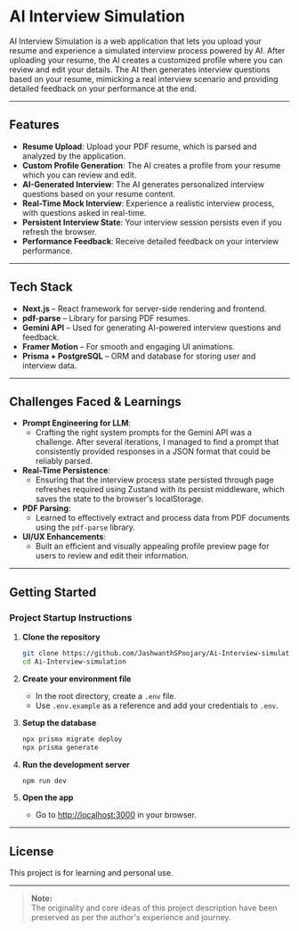 # AI Interview Simulation

AI Interview Simulation is a web application that lets you upload your resume and experience a simulated interview process powered by AI. After uploading your resume, the AI creates a customized profile where you can review and edit your details. The AI then generates interview questions based on your resume, mimicking a real interview scenario and providing detailed feedback on your performance at the end.

---

## Features

- **Resume Upload**: Upload your PDF resume, which is parsed and analyzed by the application.
- **Custom Profile Generation**: The AI creates a profile from your resume which you can review and edit.
- **AI-Generated Interview**: The AI generates personalized interview questions based on your resume content.
- **Real-Time Mock Interview**: Experience a realistic interview process, with questions asked in real-time.
- **Persistent Interview State**: Your interview session persists even if you refresh the browser.
- **Performance Feedback**: Receive detailed feedback on your interview performance.

---

## Tech Stack

- **Next.js** – React framework for server-side rendering and frontend.
- **pdf-parse** – Library for parsing PDF resumes.
- **Gemini API** – Used for generating AI-powered interview questions and feedback.
- **Framer Motion** – For smooth and engaging UI animations.
- **Prisma + PostgreSQL** – ORM and database for storing user and interview data.

---

## Challenges Faced & Learnings

- **Prompt Engineering for LLM**: 
  - Crafting the right system prompts for the Gemini API was a challenge. After several iterations, I managed to find a prompt that consistently provided responses in a JSON format that could be reliably parsed.
- **Real-Time Persistence**: 
  - Ensuring that the interview process state persisted through page refreshes required using Zustand with its persist middleware, which saves the state to the browser's localStorage.
- **PDF Parsing**: 
  - Learned to effectively extract and process data from PDF documents using the `pdf-parse` library.
- **UI/UX Enhancements**: 
  - Built an efficient and visually appealing profile preview page for users to review and edit their information.

---

## Getting Started

### Project Startup Instructions

1. **Clone the repository**  
   ```bash
   git clone https://github.com/JashwanthSPoojary/Ai-Interview-simulation.git
   cd Ai-Interview-simulation
   ```

2. **Create your environment file**  
   - In the root directory, create a `.env` file.
   - Use `.env.example` as a reference and add your credentials to `.env`.

3. **Setup the database**  
   ```bash
   npx prisma migrate deploy
   npx prisma generate
   ```

4. **Run the development server**  
   ```bash
   npm run dev
   ```

5. **Open the app**  
   - Go to [http://localhost:3000](http://localhost:3000) in your browser.

---

## License

This project is for learning and personal use.

---

> **Note:**  
> The originality and core ideas of this project description have been preserved as per the author's experience and journey.
